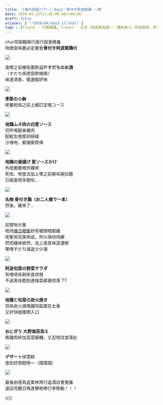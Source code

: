 ```yaml
---
title: '[食の四国ツアー] Day3：骨付き阿波尾鶏 一鴻'
date: 2020-04-13T11:05:00.001+08:00
draft: false
aliases: [ "/2020/04/day3_13.html" ]
tags : [flavor - 行膳積腹, travel - 日本（四国南海道）・ 讚岐香川、阿波徳島、伊予愛媛、土佐高知, flavor - 飲！]
---
```


chur完碗麵再行兩行就食晚餐  
响徳島係要必定要食**骨付き阿波尾鶏**嘅  

![](/images/shikoku3i1.jpg)

食嘢之前梗係要飲返杯**すだちのお酒**  
（すだち係徳島酢橘嘛）  
味道清香，擺邊都好味  

![](/images/shikoku3i2.jpg)

**季節の小鉢**  
呢餐呢係之前上網訂定嘅コース  

![](/images/shikoku3i3.jpg)

**地鶏ムネ肉の白葱ソース**  
切件嘅韌身雞肉  
配較生嘅蔥同檸檬  
沙律咁，都幾開胃㗎  

![](/images/shikoku3i4.jpg)

**地鶏の唐揚げ 葱ソースかけ**  
外皮脆脆嘅炸雞呀  
死啦，咁食法加上嚟之前隊咗碗拉麵  
已經差唔多飽咗...  

![](/images/shikoku3i.jpg)

**名物 骨付き鶏（お二人様で一本）**  
然後，雞來了...  

![](/images/shikoku3i5.jpg)

前臂咁大隻  
唔同[擒日嗰隻](https://www.hidie.net/2020/04/day2_1.html)好有𡁻頭嘅韌雞  
呢隻係完美熟成，所以保持肉嫩  
然而雞味依然，加上表皮味道濃郁  
唧埋すだち減返少少漏  

![](/images/shikoku3i6.jpg)

**阿波旬菜の野菜サラダ**  
有嘅唔係剩係食肉嘅  
不過真係飽到連條菜都塞唔落 TT  

![](/images/shikoku3i7.jpg)

**地鶏と旬菜の炭火焼き**  
但係炭火燒嘅雞同菇實在太香  
又好快就擺晒入口  

![](/images/shikoku3i8.jpg)

**おにぎり 大野海苔添え**  
煮雞肉碎加高菜飯糰，又忍唔住食落肚  

![](/images/shikoku3i9.jpg)

**デザート**係雪糕  
食到好很飽呀～（撐撐撐）  

![](/images/shikoku3i10.jpg)

最後由德島返栗林再行返酒店覺覺豬  
遠征完聽日再進擊啲帶行李移動！！！  
  
  
{{<shikoku>}}
  
